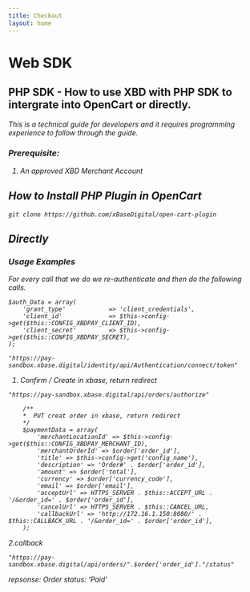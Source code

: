 ```yaml
---
title: Checkout
layout: home
---
```


# Web SDK 

## PHP SDK - How to use XBD with PHP SDK to intergrate into OpenCart or directly.
<i>This is a technical guide for developers and it requires programming experience to follow through the guide.<i>

### Prerequisite:
1. An approved XBD Merchant Account


## How to Install PHP Plugin in OpenCart

```
git clone https://github.com/xBaseDigital/open-cart-plugin
```

## Directly


### Usage Examples
For every call that we do we re-authenticate and then do the following calls.
```
$auth_Data = array(
    'grant_type'            => 'client_credentials',
    'client_id'             => $this->config->get($this::CONFIG_XBDPAY_CLIENT_ID),
    'client_secret'         => $this->config->get($this::CONFIG_XBDPAY_SECRET),
);
```
```
"https://pay-sandbox.xbase.digital/identity/api/Authentication/connect/token"
```


1.  Confirm / Create in xbase, return redirect

```
"https://pay-sandbox.xbase.digital/api/orders/authorize"
```


```
    /**
    *  PUT creat order in xbase, return redirect
    */
    $paymentData = array(
        'merchantLocationId' => $this->config->get($this::CONFIG_XBDPAY_MERCHANT_ID),
        'merchantOrderId' => $order['order_id'],
        'title' => $this->config->get('config_name'),
        'description' => 'Order#' . $order['order_id'],
        'amount' => $order['total'],
        'currency' => $order['currency_code'],
        'email' => $order['email'],
        'acceptUrl' => HTTPS_SERVER . $this::ACCEPT_URL . '/&order_id=' . $order['order_id'],
        'cancelUrl' => HTTPS_SERVER . $this::CANCEL_URL,
        'callbackUrl' => 'http://172.16.1.150:8080/' . $this::CALLBACK_URL . '/&order_id=' . $order['order_id'],
    );
```


2.callback 

```
"https://pay-sandbox.xbase.digital/api/orders/".$order['order_id']."/status"
```

repsonse: 
Order status:  'Paid'

